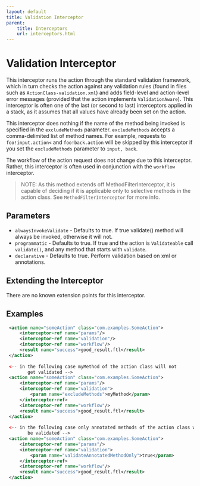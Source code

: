 ```yaml
---
layout: default
title: Validation Interceptor
parent:
    title: Interceptors
    url: interceptors.html
---
```


# Validation Interceptor

This interceptor runs the action through the standard validation framework, which in turn checks the action against any 
validation rules (found in files such as `ActionClass-validation.xml`) and adds field-level and action-level error 
messages (provided that the action implements `ValidationAware`). This interceptor is often one of the last (or second 
to last) interceptors applied in a stack, as it assumes that all values have already been set on the action.

This interceptor does nothing if the name of the method being invoked is specified in the `excludeMethods` parameter. 
`excludeMethods` accepts a comma-delimited list of method names. For example, requests to `foo!input.action<`
and `foo!back.action` will be skipped by this interceptor if you set the `excludeMethods` parameter to `input, back`.
 
The workflow of the action request does not change due to this interceptor. Rather, this interceptor is often used 
in conjunction with the `workflow` interceptor.

> NOTE: As this method extends off MethodFilterInterceptor, it is capable of deciding if it is applicable only to selective 
methods in the action class. See `MethodFilterInterceptor` for more info.

## Parameters

 - `alwaysInvokeValidate` - Defaults to true. If true validate() method will always be invoked, otherwise it will not.
 - `programmatic` - Defaults to true. If true and the action is `Validateable` call `validate()`, and any method that 
   starts with `validate`.
 - `declarative` - Defaults to true. Perform validation based on xml or annotations.

## Extending the Interceptor

There are no known extension points for this interceptor.

## Examples

```xml
 <action name="someAction" class="com.examples.SomeAction">
     <interceptor-ref name="params"/>
     <interceptor-ref name="validation"/>
     <interceptor-ref name="workflow"/>
     <result name="success">good_result.ftl</result>
 </action>
 
 <-- in the following case myMethod of the action class will not
        get validated -->
 <action name="someAction" class="com.examples.SomeAction">
     <interceptor-ref name="params"/>
     <interceptor-ref name="validation">
         <param name="excludeMethods">myMethod</param>
     </interceptor-ref>
     <interceptor-ref name="workflow"/>
     <result name="success">good_result.ftl</result>
 </action>
 
 <-- in the following case only annotated methods of the action class will
        be validated -->
 <action name="someAction" class="com.examples.SomeAction">
     <interceptor-ref name="params"/>
     <interceptor-ref name="validation">
         <param name="validateAnnotatedMethodOnly">true</param>
     </interceptor-ref>
     <interceptor-ref name="workflow"/>
     <result name="success">good_result.ftl</result>
 </action>
```
